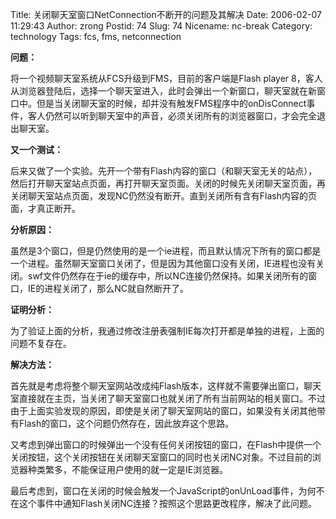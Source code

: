 Title: 关闭聊天室窗口NetConnection不断开的问题及其解决
Date: 2006-02-07 11:29:43
Author: zrong
Postid: 74
Slug: 74
Nicename: nc-break
Category: technology
Tags: fcs, fms, netconnection

**问题：**

将一个视频聊天室系统从FCS升级到FMS，目前的客户端是Flash player
8，客人从浏览器登陆后，选择一个聊天室进入，此时会弹出一个新窗口，聊天室就在新窗口中。但是当关闭聊天室的时候，却并没有触发FMS程序中的onDisConnect事件，客人仍然可以听到聊天室中的声音，必须关闭所有的浏览器窗口，才会完全退出聊天室。

<!--more-->

**又一个测试：**

后来又做了一个实验。先开一个带有Flash内容的窗口（和聊天室无关的站点），然后打开聊天室站点页面，再打开聊天室页面。关闭的时候先关闭聊天室页面，再关闭聊天室站点页面，发现NC仍然没有断开。直到关闭所有含有Flash内容的页面，才真正断开。

**分析原因：**

虽然是3个窗口，但是仍然使用的是一个ie进程，而且默认情况下所有的窗口都是一个进程。虽然聊天室窗口关闭了，但是因为其他窗口没有关闭，IE进程也没有关闭。swf文件仍然存在于ie的缓存中，所以NC连接仍然保持。如果关闭所有的窗口，IE的进程关闭了，那么NC就自然断开了。

**证明分析：**

为了验证上面的分析，我通过修改注册表强制IE每次打开都是单独的进程，上面的问题不复存在。

**解决方法：**

首先就是考虑将整个聊天室网站改成纯Flash版本，这样就不需要弹出窗口，聊天室直接就在主页，当关闭了聊天室窗口也就关闭了所有当前网站的相关窗口。不过由于上面实验发现的原因，即使是关闭了聊天室网站的窗口，如果没有关闭其他带有Flash的窗口，这个问题仍然存在，因此放弃这个思路。  

又考虑到弹出窗口的时候弹出一个没有任何关闭按钮的窗口，在Flash中提供一个关闭按钮，这个关闭按钮在关闭聊天室窗口的同时也关闭NC对象。不过目前的浏览器种类繁多，不能保证用户使用的就一定是IE浏览器。  

最后考虑到，窗口在关闭的时候会触发一个JavaScript的onUnLoad事件，为何不在这个事件中通知Flash关闭NC连接？按照这个思路更改程序，解决了此问题。

